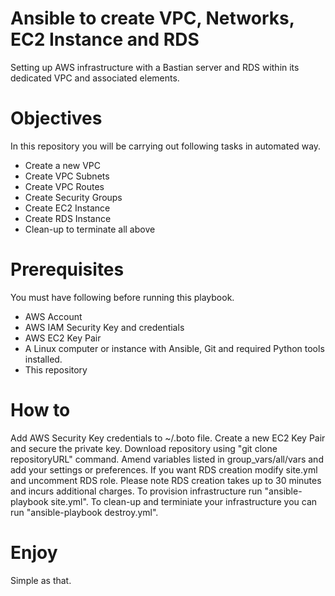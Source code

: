 # Ansible to create VPC, Networks, EC2 Instance and RDS
Setting up AWS infrastructure with a Bastian server and RDS within its dedicated VPC and associated elements.

# Objectives
In this repository you will be carrying out following tasks in automated way.
 * Create a new VPC
 * Create VPC Subnets
 * Create VPC Routes
 * Create Security Groups
 * Create EC2 Instance
 * Create RDS Instance
 * Clean-up to terminate all above

# Prerequisites
You must have following before running this playbook.
 * AWS Account
 * AWS IAM Security Key and credentials
 * AWS EC2 Key Pair
 * A Linux computer or instance with Ansible, Git and required Python tools installed.
 * This repository
 
# How to

Add AWS Security Key credentials to ~/.boto file.
Create a new EC2 Key Pair and secure the private key.
Download repository using "git clone repositoryURL" command.
Amend variables listed in group_vars/all/vars and add your settings or preferences.
If you want RDS creation modify site.yml and uncomment RDS role. Please note RDS creation takes up to 30 minutes and incurs additional charges.
To provision infrastructure run "ansible-playbook site.yml".
To clean-up and terminiate your infrastructure you can run "ansible-playbook destroy.yml".

# Enjoy
Simple as that.
